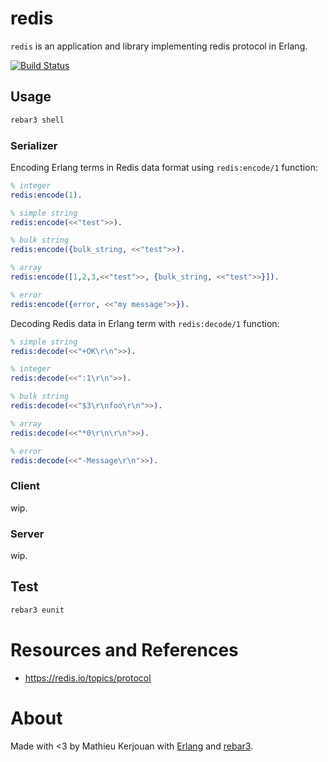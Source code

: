 # redis

`redis` is an application and library implementing redis protocol in
Erlang.

[![Build Status][gh badge]][gh]

## Usage

```sh
rebar3 shell
```

### Serializer

Encoding Erlang terms in Redis data format using `redis:encode/1`
function:

```erlang
% integer
redis:encode(1).

% simple string
redis:encode(<<"test">>).

% bulk string
redis:encode({bulk_string, <<"test">>).

% array
redis:encode([1,2,3,<<"test">>, {bulk_string, <<"test">>}]).

% error
redis:encode({error, <<"my message">>}).
```

Decoding Redis data in Erlang term with `redis:decode/1` function:

```erlang
% simple string
redis:decode(<<"+OK\r\n">>).

% integer
redis:decode(<<":1\r\n">>).

% bulk string
redis:decode(<<"$3\r\nfoo\r\n">>).

% array
redis:decode(<<"*0\r\n\r\n">>).

% error
redis:decode(<<"-Message\r\n">>).
```

### Client

wip.

### Server

wip.

## Test

```sh
rebar3 eunit
```

# Resources and References

 * https://redis.io/topics/protocol

# About

Made with <3 by Mathieu Kerjouan with [Erlang](erlang.org/) and
[rebar3](https://www.rebar3.org).

<!-- Badges -->
[gh]: https://github.com/niamtokik/redis/actions/workflows/main.yml
[gh badge]: https://img.shields.io/github/workflow/status/niamtokik/redis/CI?style=flat-square
